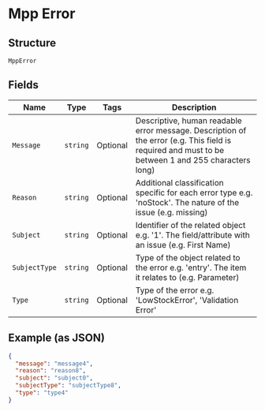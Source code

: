 
# Mpp Error

## Structure

`MppError`

## Fields

| Name | Type | Tags | Description |
|  --- | --- | --- | --- |
| `Message` | `string` | Optional | Descriptive, human readable error message. Description of the error (e.g. This field is required and must to be between 1 and 255 characters long) |
| `Reason` | `string` | Optional | Additional classification specific for each error type e.g. 'noStock'. The nature of the issue (e.g. missing) |
| `Subject` | `string` | Optional | Identifier of the related object e.g. '1'. The field/attribute with an issue (e.g. First Name) |
| `SubjectType` | `string` | Optional | Type of the object related to the error e.g. 'entry'. The item it relates to (e.g. Parameter) |
| `Type` | `string` | Optional | Type of the error e.g. 'LowStockError', 'Validation Error' |

## Example (as JSON)

```json
{
  "message": "message4",
  "reason": "reason8",
  "subject": "subject0",
  "subjectType": "subjectType8",
  "type": "type4"
}
```

